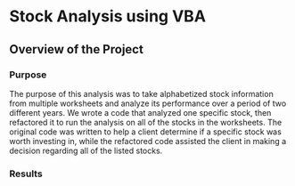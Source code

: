 # Stock Analysis using VBA
## Overview of the Project
### Purpose  
  The purpose of this analysis was to take alphabetized stock information from multiple worksheets and analyze its performance over a period of two different years.  We wrote a code that analyzed one specific stock, then refactored it to run the analysis on all of the stocks in the worksheets.  The original code was written to help a client determine if a specific stock was worth investing in, while the refactored code assisted the client in making a decision regarding all of the listed stocks.
### Results
  
